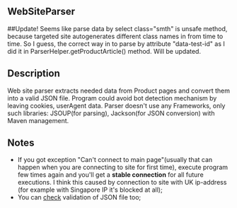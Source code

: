 ## WebSiteParser

##Update!
Seems like parse data by select class="smth" is unsafe method, because targeted site autogenerates 
different class names in from time to time. So I guess, the correct way in to parse by attribute "data-test-id"
as I did it in ParserHelper.getProductArticle() method. Will be updated.

## Description
Web site parser extracts needed data from Product pages and convert them 
into a valid JSON file. Program could avoid bot detection mechanism by leaving cookies, userAgent data.
Parser doesn't use any Frameworks, only such libraries: JSOUP(for parsing), 
Jackson(for JSON conversion) with Maven management.

## Notes
- If you got exception "Can't connect to main page"(usually that can happen
 when you are connecting to site for first time), execute program few times 
 again and you'll get a **stable connection** for all future executions.
 I think this caused by connection to site with UK ip-address 
 (for example with Singapore IP it's blocked at all);
- You can [check](https://jsonformatter.curiousconcept.com/) validation of JSON file too;
